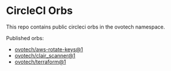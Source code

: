# CircleCI Orbs

This repo contains public circleci orbs in the ovotech namespace.

Published orbs:
 - [ovotech/aws-rotate-keys@1](aws-rotate-keys)
 - [ovotech/clair_scanner@1](clair_scanner)
 - [ovotech/terraform@1](terraform)
